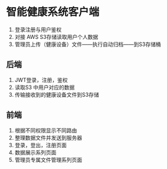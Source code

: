 # 智能健康系统客户端

1. 登录注册与用户鉴权
2. 对接 AWS S3存储读取用户个人数据
3. 管理员上传（健康设备）文件——执行自动归档——到S3存储桶

## 后端

1. JWT登录，注册，鉴权
2. 读取S3 中用户对应的数据
3. 传输接收到的健康设备文件到S3存储

## 前端

1. 根据不同权限显示不同路由
2. 整理数据文件并发送到服务器
3. 登录，登出，注册页面
4. 数据展示系列页面
5. 管理员专属文件管理系列页面
